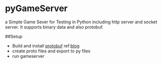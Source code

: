 # pyGameServer
a Simple Game Sever for Testing in Python including http server and socket server. It supports binary data and also protobuf.

##Setup
* Build and install [protobuf](https://github.com/google/protobuf) ref:[blog](http://blog.csdn.net/adamwu1988/article/details/56675221)
* create proto files and export to py files
* run gameserver

